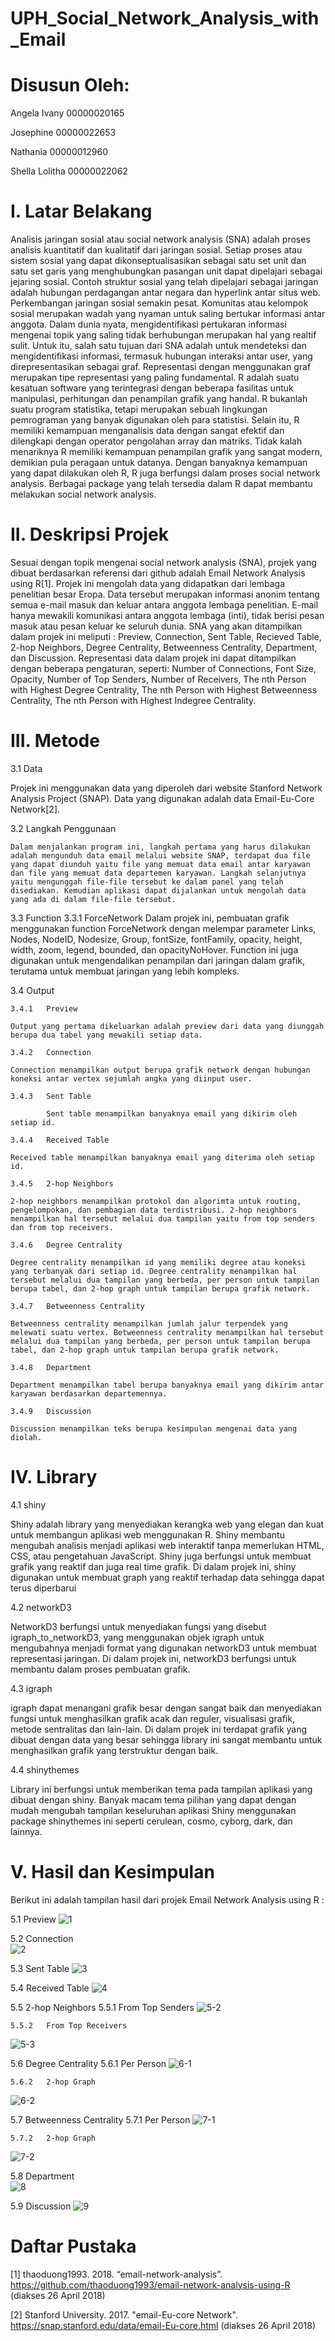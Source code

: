 # UPH_Social_Network_Analysis_with_Email

# Disusun Oleh: 
Angela Ivany			00000020165

Josephine			00000022653

Nathania			00000012960

Shella Lolitha			00000022062


# I. Latar Belakang

 Analisis jaringan sosial atau social network analysis (SNA) adalah proses analisis kuantitatif dan kualitatif dari jaringan sosial. Setiap proses atau sistem sosial yang dapat dikonseptualisasikan sebagai satu set unit dan satu set garis yang menghubungkan pasangan unit dapat dipelajari sebagai jejaring sosial. Contoh struktur sosial yang telah dipelajari sebagai jaringan adalah hubungan perdagangan antar negara dan hyperlink antar situs web.
Perkembangan jaringan sosial semakin pesat. Komunitas atau kelompok sosial merupakan wadah yang nyaman untuk saling bertukar informasi antar anggota. Dalam dunia nyata, mengidentifikasi pertukaran informasi mengenai topik yang saling tidak berhubungan merupakan hal yang realtif sulit. Untuk itu, salah satu tujuan dari SNA adalah untuk mendeteksi dan mengidentifikasi informasi, termasuk hubungan interaksi antar user, yang direpresentasikan sebagai graf. Representasi dengan menggunakan graf merupakan tipe representasi yang paling fundamental.
R adalah suatu kesatuan software yang terintegrasi dengan beberapa fasilitas untuk manipulasi, perhitungan dan penampilan grafik yang handal. R bukanlah suatu program statistika, tetapi merupakan sebuah lingkungan pemrograman yang banyak digunakan oleh para statistisi. Selain itu, R memiliki kemampuan menganalisis data dengan sangat efektif dan dilengkapi dengan operator pengolahan array dan matriks. Tidak kalah menariknya R memiliki kemampuan penampilan grafik yang sangat modern, demikian pula peragaan untuk datanya. Dengan banyaknya kemampuan yang dapat dilakukan oleh R, R juga berfungsi dalam proses social network analysis. Berbagai package yang telah tersedia dalam R dapat membantu melakukan social network analysis. 

# II. Deskripsi Projek

  Sesuai dengan topik mengenai social network analysis (SNA), projek yang dibuat berdasarkan referensi dari github adalah Email Network Analysis using R[1]. Projek ini mengolah data yang didapatkan dari lembaga penelitian besar Eropa. Data tersebut merupakan informasi anonim tentang semua e-mail masuk dan keluar antara anggota lembaga penelitian. E-mail hanya mewakili komunikasi antara anggota lembaga (inti), tidak berisi pesan masuk atau pesan keluar ke seluruh dunia.
SNA yang akan ditampilkan dalam projek ini meliputi : Preview, Connection, Sent Table, Recieved Table, 2-hop Neighbors, Degree Centrality, Betweenness Centrality, Department, dan Discussion. Representasi data dalam projek ini dapat ditampilkan dengan beberapa pengaturan, seperti: Number of Connections, Font Size, Opacity, Number of Top Senders, Number of Receivers, The nth Person with Highest Degree Centrality, The nth Person with Highest Betweenness Centrality, The nth Person with Highest Indegree Centrality.

# III. Metode

3.1	Data

Projek ini menggunakan data yang diperoleh dari website Stanford Network Analysis Project (SNAP).  Data yang digunakan adalah data Email-Eu-Core Network[2].

3.2	Langkah Penggunaan

	Dalam menjalankan program ini, langkah pertama yang harus dilakukan adalah mengunduh data email melalui website SNAP, terdapat dua file yang dapat diunduh yaitu file yang memuat data email antar karyawan dan file yang memuat data departemen karyawan. Langkah selanjutnya yaitu mengunggah file-file tersebut ke dalam panel yang telah disediakan. Kemudian aplikasi dapat dijalankan untuk mengolah data yang ada di dalam file-file tersebut.

3.3	Function
	3.3.1	ForceNetwork
Dalam projek ini, pembuatan grafik menggunakan function ForceNetwork dengan melempar parameter Links, Nodes, NodeID, Nodesize, Group, fontSize, fontFamily, opacity, height, width, zoom, legend, bounded, dan opacityNoHover.  Function ini juga digunakan untuk mengendalikan penampilan dari jaringan dalam grafik, terutama untuk membuat jaringan yang lebih kompleks.


3.4	Output

	3.4.1	Preview
  
	Output yang pertama dikeluarkan adalah preview dari data yang diunggah berupa dua tabel yang mewakili setiap data.

	3.4.2	Connection
  
	Connection menampilkan output berupa grafik network dengan hubungan koneksi antar vertex sejumlah angka yang diinput user.

	3.4.3	Sent Table
  
			Sent table menampilkan banyaknya email yang dikirim oleh setiap id.

	3.4.4	Received Table
  
	Received table menampilkan banyaknya email yang diterima oleh setiap id.

	3.4.5	2-hop Neighbors
  
	2-hop neighbors menampilkan protokol dan algorimta untuk routing, pengelompokan, dan pembagian data terdistribusi. 2-hop neighbors menampilkan hal tersebut melalui dua tampilan yaitu from top senders dan from top receivers.

	3.4.6	Degree Centrality
  
	Degree centrality menampilkan id yang memiliki degree atau koneksi yang terbanyak dari setiap id. Degree centrality menampilkan hal tersebut melalui dua tampilan yang berbeda, per person untuk tampilan berupa tabel, dan 2-hop graph untuk tampilan berupa grafik network.

	3.4.7	Betweenness Centrality
  
	Betweenness centrality menampilkan jumlah jalur terpendek yang melewati suatu vertex. Betweenness centrality menampilkan hal tersebut melalui dua tampilan yang berbeda, per person untuk tampilan berupa tabel, dan 2-hop graph untuk tampilan berupa grafik network.

	3.4.8	Department
  
	Department menampilkan tabel berupa banyaknya email yang dikirim antar karyawan berdasarkan departemennya.

	3.4.9	Discussion
  
	Discussion menampilkan teks berupa kesimpulan mengenai data yang diolah.

# IV. Library

4.1	shiny

Shiny adalah library yang menyediakan kerangka web yang elegan dan kuat untuk membangun aplikasi web menggunakan R. Shiny membantu mengubah analisis menjadi aplikasi web interaktif tanpa memerlukan HTML, CSS, atau pengetahuan JavaScript. Shiny juga berfungsi untuk membuat grafik yang reaktif dan juga real time grafik. Di dalam projek ini, shiny digunakan untuk membuat graph yang reaktif terhadap data sehingga dapat terus diperbarui

4.2	networkD3

NetworkD3 berfungsi untuk menyediakan fungsi yang disebut igraph_to_networkD3, yang menggunakan objek igraph untuk mengubahnya menjadi format yang digunakan networkD3 untuk membuat representasi jaringan. Di dalam projek ini, networkD3 berfungsi untuk membantu dalam proses pembuatan grafik. 

4.3	igraph

igraph  dapat menangani grafik besar dengan sangat baik dan menyediakan fungsi untuk menghasilkan grafik acak dan reguler, visualisasi grafik, metode sentralitas dan lain-lain. Di dalam projek ini terdapat grafik yang dibuat dengan data yang besar sehingga library ini sangat membantu untuk menghasilkan grafik yang terstruktur dengan baik.

4.4	shinythemes

Library ini berfungsi untuk memberikan tema pada tampilan aplikasi yang dibuat dengan shiny. Banyak macam tema pilihan yang dapat dengan mudah mengubah tampilan keseluruhan aplikasi Shiny menggunakan package shinythemes ini seperti cerulean, cosmo, cyborg, dark, dan lainnya.


# V. Hasil dan Kesimpulan

Berikut ini adalah tampilan hasil dari projek Email Network Analysis using R :

5.1	Preview	
![1](https://user-images.githubusercontent.com/35399559/39339337-6fb676d8-49f2-11e8-98c1-a3fa7ad2a3f6.jpg)

5.2	Connection	
![2](https://user-images.githubusercontent.com/35399559/39339349-80ddd64a-49f2-11e8-9a1b-9e624d29af8f.jpg)

5.3	Sent Table
![3](https://user-images.githubusercontent.com/35399559/39339359-8d663dee-49f2-11e8-9c4f-d2f251a338bd.jpg)

5.4	Received Table
![4](https://user-images.githubusercontent.com/35399559/39339404-d4916360-49f2-11e8-9b98-222ba3cbb88c.jpg)

5.5	2-hop Neighbors
	5.5.1   From Top Senders
![5-2](https://user-images.githubusercontent.com/35399559/39339405-d4d25618-49f2-11e8-828b-314aad30982c.jpg)

	5.5.2   From Top Receivers
![5-3](https://user-images.githubusercontent.com/35399559/39339406-d510871c-49f2-11e8-9e99-745ba4af2c2f.jpg)

5.6	Degree Centrality
	5.6.1   Per Person
![6-1](https://user-images.githubusercontent.com/35399559/39339407-d54abcb6-49f2-11e8-9da4-9f494bd029db.jpg)

	5.6.2   2-hop Graph
![6-2](https://user-images.githubusercontent.com/35399559/39339408-d58afc54-49f2-11e8-9ad4-0a7b53de02f7.jpg)

5.7	Betweenness Centrality
	5.7.1   Per Person
![7-1](https://user-images.githubusercontent.com/35399559/39339410-d6149126-49f2-11e8-9b09-e02236ae3357.jpg)

	5.7.2   2-hop Graph
![7-2](https://user-images.githubusercontent.com/35399559/39339411-d652b7a8-49f2-11e8-9d89-6fc05071987e.jpg)

5.8	Department	
![8](https://user-images.githubusercontent.com/35399559/39339412-d6a49384-49f2-11e8-8415-4db2e7bb0a4d.jpg)

5.9	Discussion
![9](https://user-images.githubusercontent.com/35399559/39339403-d440c450-49f2-11e8-9f44-db09b77b7e61.jpg)



# Daftar Pustaka

[1]  thaoduong1993. 2018. “email-network-analysis”. https://github.com/thaoduong1993/email-network-analysis-using-R (diakses 26 April 2018)

[2] Stanford University. 2017. "email-Eu-core Network". https://snap.stanford.edu/data/email-Eu-core.html (diakses 26 April 2018)
